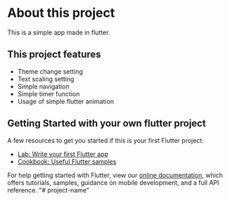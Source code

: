 # About this project #
This is a simple app made in flutter.

## This project features ##
* Theme change setting
* Text scaling setting
* Simple navigation
* Simple timer function
* Usage of simple flutter animation

## Getting Started with your own flutter project

A few resources to get you started if this is your first Flutter project:

- [Lab: Write your first Flutter app](https://flutter.dev/docs/get-started/codelab)
- [Cookbook: Useful Flutter samples](https://flutter.dev/docs/cookbook)

For help getting started with Flutter, view our
[online documentation](https://flutter.dev/docs), which offers tutorials,
samples, guidance on mobile development, and a full API reference.
"# project-name" 
